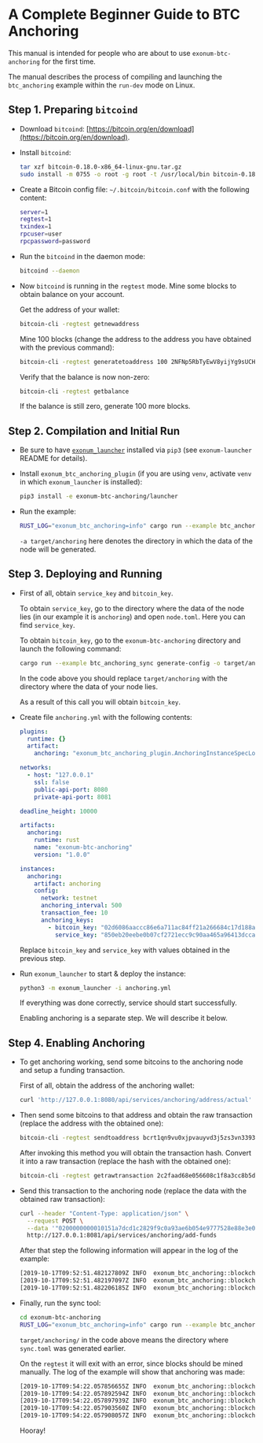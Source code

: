 # A Complete Beginner Guide to BTC Anchoring

This manual is intended for people who are about to use `exonum-btc-anchoring` for the first time.

The manual describes the process of compiling and launching the `btc_anchoring` example within the
`run-dev` mode on Linux.

## Step 1. Preparing `bitcoind`

- Download `bitcoind`: [https://bitcoin.org/en/download](https://bitcoin.org/en/download).
- Install `bitcoind`:

    ```sh
    tar xzf bitcoin-0.18.0-x86_64-linux-gnu.tar.gz
    sudo install -m 0755 -o root -g root -t /usr/local/bin bitcoin-0.18.0/bin/*
    ```

- Create a Bitcoin config file: `~/.bitcoin/bitcoin.conf` with the following content:

    ```sh
    server=1
    regtest=1
    txindex=1
    rpcuser=user
    rpcpassword=password
    ```

- Run the `bitcoind` in the daemon mode:

    ```sh
    bitcoind --daemon
    ```

- Now `bitcoind` is running in the `regtest` mode. Mine some blocks to obtain balance on
your account.

    Get the address of your wallet:

    ```sh
    bitcoin-cli -regtest getnewaddress
    ```

    Mine 100 blocks (change the address to the address you have obtained with the previous command):

    ```sh
    bitcoin-cli -regtest generatetoaddress 100 2NFNp5RbTyEwV8yijYg9sUCHsVApiqov8DA
    ```

    Verify that the balance is now non-zero:

    ```sh
    bitcoin-cli -regtest getbalance
    ```

    If the balance is still zero, generate 100 more blocks.

## Step 2. Compilation and Initial Run

- Be sure to have [`exonum_launcher`](https://github.com/exonum/exonum-launcher)
installed via `pip3` (see `exonum-launcher` README for details).
- Install `exonum_btc_anchoring_plugin`
    (if you are using `venv`, activate `venv` in which `exonum_launcher` is installed):

    ```sh
    pip3 install -e exonum-btc-anchoring/launcher
    ```

- Run the example:

    ```sh
    RUST_LOG="exonum_btc_anchoring=info" cargo run --example btc_anchoring run-dev -a target/anchoring
    ```

    `-a target/anchoring` here denotes the directory in which the data of the node will be generated.

## Step 3. Deploying and Running

- First of all, obtain `service_key` and `bitcoin_key`.

    To obtain `service_key`, go to the directory where the data of the node lies
    (in our example it is `anchoring`) and open `node.toml`.
    Here you can find `service_key`.

    To obtain `bitcoin_key`, go to the `exonum-btc-anchoring` directory and launch the following command:

    ```sh
    cargo run --example btc_anchoring_sync generate-config -o target/anchoring/sync.toml --bitcoin-rpc-host http://localhost:18332 --bitcoin-rpc-user user --bitcoin-rpc-password password
    ```

    In the code above you should replace `target/anchoring` with the directory where the data of
    your node lies.

    As a result of this call you will obtain `bitcoin_key`.
- Create file `anchoring.yml` with the following contents:

    ```yaml
    plugins:
      runtime: {}
      artifact:
        anchoring: "exonum_btc_anchoring_plugin.AnchoringInstanceSpecLoader"

    networks:
      - host: "127.0.0.1"
        ssl: false
        public-api-port: 8080
        private-api-port: 8081

    deadline_height: 10000

    artifacts:
      anchoring:
        runtime: rust
        name: "exonum-btc-anchoring"
        version: "1.0.0"

    instances:
      anchoring:
        artifact: anchoring
        config:
          network: testnet
          anchoring_interval: 500
          transaction_fee: 10
          anchoring_keys:
            - bitcoin_key: "02d6086aaccc86e6a711ac84ff21a266684c17d188aa7c4eeab0c0f12133308584"
              service_key: "850eb20eebe0b07cf2721ecc9c90aa465a96413dccafad11045a9cb8abf04ed0"
    ```

    Replace `bitcoin_key` and `service_key` with values obtained in the previous step.
- Run `exonum_launcher` to start & deploy the instance:

    ```sh
    python3 -m exonum_launcher -i anchoring.yml
    ```

    If everything was done correctly, service should start successfully.

    Enabling anchoring is a separate step. We will describe it below.

## Step 4. Enabling Anchoring

- To get anchoring working, send some bitcoins to the anchoring node and
setup a funding transaction.

    First of all, obtain the address of the anchoring wallet:

    ```sh
    curl 'http://127.0.0.1:8080/api/services/anchoring/address/actual'
    ```

- Then send some bitcoins to that address and obtain the raw transaction
    (replace the address with the obtained one):

    ```sh
    bitcoin-cli -regtest sendtoaddress bcrt1qn9vu0xjpvauyvd3j5zs3vn3393vh8pjahj06qwxxnly7ttm3u09qhpexa8 200.00
    ```

    After invoking this method you will obtain the transaction hash. Convert it into a raw transaction
    (replace the hash with the obtained one):

    ```sh
    bitcoin-cli -regtest getrawtransaction 2c2faad68e056608c1f8a3cc8b5da0ca8f8846c42bc5e7152bff786882342b76
    ```

- Send this transaction to the anchoring node (replace the data with the obtained raw transaction):

    ```sh
    curl --header "Content-Type: application/json" \
      --request POST \
      --data '"0200000000010151a7dcd1c2829f9c0a93ae6b054e9777528e88e3e0403c4313cf8cf41b27d1730000000000feffffff0240420f0000000000220020f86c30b7ec3496572220f40b21096b74dc5182942b8811d1bb0b3ab21e52b1337007360000000000160014e16cbf1202193f7de0eb058e0dc2b57cbc63d4040247304402203e23349dcda80acc85e94ada52269baf09624afeb794b696fb53f0f37d130f850220599eaa9bb50d5e14269228f4f5d63826d5554275877b5ffd77eca3cd3b1c408e012102604e1c50f8bdaec165e0bc7b81e608709f510c5bf4b18b6aefaf3996317fd9cf77641900"' \
      http://127.0.0.1:8081/api/services/anchoring/add-funds
    ```

    After that step the following information will appear in the log of the example:

    ```sh
    [2019-10-17T09:52:51.482127809Z INFO  exonum_btc_anchoring::blockchain::transactions] ====== ADD_FUNDS ======
    [2019-10-17T09:52:51.482197097Z INFO  exonum_btc_anchoring::blockchain::transactions] txid: 4b252989ed7596bf08107b3a07a5225b3f42db9bd71868d64ca09bab7ebcce89
    [2019-10-17T09:52:51.482206185Z INFO  exonum_btc_anchoring::blockchain::transactions] balance: 20000000000
    ```

- Finally, run the sync tool:

    ```sh
    cd exonum-btc-anchoring
    RUST_LOG="exonum_btc_anchoring=info" cargo run --example btc_anchoring_sync run --config target/anchoring/sync.toml
    ```

    `target/anchoring/` in the code above means the directory where `sync.toml` was generated earlier.

    On the `regtest` it will exit with an error, since blocks should be mined manually.
    The log of the example will show that anchoring was made:

    ```sh
    [2019-10-17T09:54:22.057856655Z INFO  exonum_btc_anchoring::blockchain::transactions] ====== ANCHORING ======
    [2019-10-17T09:54:22.057892594Z INFO  exonum_btc_anchoring::blockchain::transactions] txid: 033f2d08720d7774e6a92cb6c6a9539d8bcf2a3ed0121555148cbd9cecb8cf0f
    [2019-10-17T09:54:22.057897939Z INFO  exonum_btc_anchoring::blockchain::transactions] height: 0
    [2019-10-17T09:54:22.057903560Z INFO  exonum_btc_anchoring::blockchain::transactions] hash: 10617dd0945cc9d0239b3f3cb36ac6fb0df7c23ff2dc0a6b0d0e8d372655c790
    [2019-10-17T09:54:22.057908057Z INFO  exonum_btc_anchoring::blockchain::transactions] balance: 19999998470
    ```

    Hooray!
